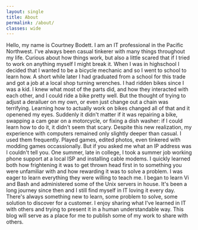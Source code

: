 ```yaml
---
layout: single
title: About
permalink: /about/
classes: wide
---
```


Hello, my name is Courtney Bodett.  I am an IT professional in the Pacific Northwest. I've always been casual tinkerer with many things throughout my life. Curious about how things work, but also a little scared that if I tried to work on anything myself I might break it.  When I was in highschool I decided that I wanted to be a bicycle mechanic and so I went to school to learn how. A short while later I had graduated from a school for this trade and got a job at a local shop turning wrenches. 
I had ridden bikes since I was a kid. I knew what most of the parts did, and how they interacted with each other, and I could ride a bike pretty well.  But the thought of trying to adjust a derailuer on my own, or even just change out a chain was terrifying.  Learning how to actually work on bikes changed all of that and it openened my eyes. Suddenly it didn't matter if it was repairing a bike, swapping a cam gear on a motorcycle, or fixing a dish washer: if I could learn how to do it, it didn't seem that scary.
Despite this new realization, my experience with computers remained only slightly deeper than casual.  I used them frequently. Played games, edited photos, even tinkered with modding games occassionally. But if you asked me what an IP address was I couldn't tell you.  One summer, late in college, I took a summer job working phone support at a local ISP and installing cable modems.  I quickly learned both how frightening it was to get thrown head first in to something you were unfamiliar with and how rewarding it was to solve a problem.  I was eager to learn everything they were willing to teach me.  I began to learn Vi and Bash and administered some of the Unix servers in house.
It's been a long journey since then and I still find myself in IT loving it every day.  There's always something new to learn, some problem to solve, some solution to discover for a customer.  I enjoy sharing what I've learned in IT with others and trying to present it in a human understandable way. This blog will serve as a place for me to publish some of my work to share with others. 
